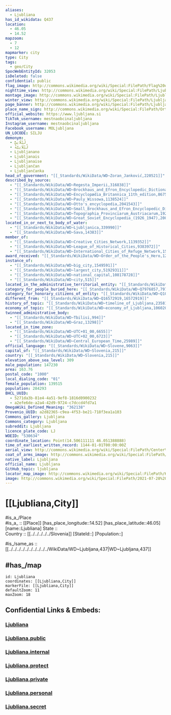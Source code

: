 ```yaml
---
aliases:
  - Ljubliana
has_id_wikidata: Q437
location:
  - 46.05
  - 14.52
mapzoom:
  - 7
  - 12
mapmarker: city
type: City
tags:
  - geo/City
SpocWebEntityId: 32053
isDeleted: false
confidential: public
flag_image: http://commons.wikimedia.org/wiki/Special:FilePath/Flag%20of%20Ljubljana.svg
nighttime_view: http://commons.wikimedia.org/wiki/Special:FilePath/Ljubljana%20in%20the%20Night%20%2816343737505%29.png
montage_image: http://commons.wikimedia.org/wiki/Special:FilePath/Ljubljana%20Montage%202.png
winter_view: http://commons.wikimedia.org/wiki/Special:FilePath/Ljubljana%20under%20the%20snow%201.jpg
page_banner: http://commons.wikimedia.org/wiki/Special:FilePath/Ljubljana%20Wikivoyage%20banner.jpg
place_name_sign: http://commons.wikimedia.org/wiki/Special:FilePath/Ortsschild%20Ljubljana.jpg
official_website: https://www.ljubljana.si
TikTok_username: mestnaobcinaljubljana
Instagram_username: mestnaobcinaljubljana
Facebook_username: MOLjubljana
UN_LOCODE: SILJU
demonym:
  - لُبْلَانِيٌّ
  - لُبْلَانِيَّةٌ
  - Ljubljanano
  - Ljubljanais
  - Ljubljanaise
  - Ljubljančan
  - Ljubljančanka
head_of_government: "[[_Standards/WikiData/WD~Zoran_Janković,220521]]"
described_by_source:
  - "[[_Standards/WikiData/WD~Regesta_Imperii,316838]]"
  - "[[_Standards/WikiData/WD~Brockhaus_and_Efron_Encyclopedic_Dictionary,602358]]"
  - "[[_Standards/WikiData/WD~Encyclopædia_Britannica_11th_edition,867541]]"
  - "[[_Standards/WikiData/WD~Pauly_Wissowa,1138524]]"
  - "[[_Standards/WikiData/WD~Otto's_encyclopedia,2041543]]"
  - "[[_Standards/WikiData/WD~Small_Brockhaus_and_Efron_Encyclopedic_Dictionary,19180675]]"
  - "[[_Standards/WikiData/WD~Topographia_Provinciarum_Austriacarum,19230692]]"
  - "[[_Standards/WikiData/WD~Great_Soviet_Encyclopedia_(1926_1947),20078554]]"
located_in_or_next_to_body_of_water:
  - "[[_Standards/WikiData/WD~Ljubljanica,339990]]"
  - "[[_Standards/WikiData/WD~Sava,14383]]"
member_of:
  - "[[_Standards/WikiData/WD~Creative_Cities_Network,1139352]]"
  - "[[_Standards/WikiData/WD~League_of_Historical_Cities,9383972]]"
  - "[[_Standards/WikiData/WD~International_Cities_of_Refuge_Network,15477956]]"
award_received: "[[_Standards/WikiData/WD~Order_of_the_People's_Hero,1262166]]"
instance_of:
  - "[[_Standards/WikiData/WD~big_city,1549591]]"
  - "[[_Standards/WikiData/WD~largest_city,51929311]]"
  - "[[_Standards/WikiData/WD~national_capital,108178728]]"
  - "[[_Standards/WikiData/WD~city,515]]"
located_in_the_administrative_territorial_entity: "[[_Standards/WikiData/WD~Ljubljana_City_Municipality,3434113]]"
category_for_people_buried_here: "[[_Standards/WikiData/WD~Q7976857,7976857]]"
category_for_honorary_citizens_of_entity: "[[_Standards/WikiData/WD~Q10087769,10087769]]"
different_from: "[[_Standards/WikiData/WD~Q16572919,16572919]]"
history_of_topic: "[[_Standards/WikiData/WD~timeline_of_Ljubljana,23581597]]"
economy_of_topic: "[[_Standards/WikiData/WD~economy_of_Ljubljana,106020239]]"
twinned_administrative_body:
  - "[[_Standards/WikiData/WD~Tbilisi,994]]"
  - "[[_Standards/WikiData/WD~Graz,13298]]"
located_in_time_zone:
  - "[[_Standards/WikiData/WD~UTC+01_00,6655]]"
  - "[[_Standards/WikiData/WD~UTC+02_00,6723]]"
  - "[[_Standards/WikiData/WD~Central_European_Time,25989]]"
official_language: "[[_Standards/WikiData/WD~Slovene,9063]]"
capital_of: "[[_Standards/WikiData/WD~Slovenia,215]]"
country: "[[_Standards/WikiData/WD~Slovenia,215]]"
elevation_above_sea_level: 309
male_population: 147230
area: 163.76
postal_code: "1000"
local_dialing_code: "01"
female_population: 139515
population: 284293
BHCL_UUID:
  - 5271da3b-81e4-4a51-9ef8-1816d0900232
  - a2efe6de-a2a4-42d9-9724-c7dccd4fd7a1
OmegaWiki_Defined_Meaning: "362138"
Provenio_UUID: a2d82365-c9ea-4f53-be21-718f3ea1a103
Commons_gallery: Ljubljana
Commons_category: Ljubljana
subreddit: Ljubljana
licence_plate_code: LJ
WOEID: "530634"
coordinate_location: Point(14.506111111 46.051388888)
time_of_earliest_written_record: 1144-01-01T00:00:00Z
aerial_view: http://commons.wikimedia.org/wiki/Special:FilePath/Center%20of%20Ljubljana%20from%20Air.jpg
coat_of_arms_image: http://commons.wikimedia.org/wiki/Special:FilePath/Blason%20ville%20si%20Ljubljana%20%28Slov%C3%A9nie%29.svg
native_label: Ljubljana
official_name: Ljubljana
GitHub_topic: ljubljana
locator_map_image: http://commons.wikimedia.org/wiki/Special:FilePath/Karte%20Ljubljana%20si.png
image: http://commons.wikimedia.org/wiki/Special:FilePath/2021-07-28%20Ljubljana-0881.jpg
---
```


# [[Ljubliana,City]] 

#is_a_/Place  
#is_a_ :: [[Place]] 
[has_place_longitude::14.52] 
[has_place_latitude::46.05] 
[name::Ljubliana] 
State ::  
Country :: [[../../../../../Slovenia]] 
[StateId::] 
[Population::] 


#is_/same_as :: [[../../../../../../../../../../WikiData/WD~Ljubljana,437|WD~Ljubljana,437]] 

## #has_/map 

```leaflet
id: Ljubliana
coordinates: [[Ljubliana,City]] 
markerFile: [[Ljubliana,City]] 
defaultZoom: 11 
maxZoom: 18
```


## Confidential Links & Embeds: 

### [Ljubliana](/_Standards/Earth/Continent/Europe/Europe~Central/Slovenia/Regions~Slovenia/Osrednje_slovenska/counties~Osrednjeslovenska/Ljubljana/City/Ljubliana.md) 

### [Ljubliana.public](/_public/Earth/Continent/Europe/Europe~Central/Slovenia/Regions~Slovenia/Osrednje_slovenska/counties~Osrednjeslovenska/Ljubljana/City/Ljubliana.public.md) 

### [Ljubliana.internal](/_internal/Earth/Continent/Europe/Europe~Central/Slovenia/Regions~Slovenia/Osrednje_slovenska/counties~Osrednjeslovenska/Ljubljana/City/Ljubliana.internal.md) 

### [Ljubliana.protect](/_protect/Earth/Continent/Europe/Europe~Central/Slovenia/Regions~Slovenia/Osrednje_slovenska/counties~Osrednjeslovenska/Ljubljana/City/Ljubliana.protect.md) 

### [Ljubliana.private](/_private/Earth/Continent/Europe/Europe~Central/Slovenia/Regions~Slovenia/Osrednje_slovenska/counties~Osrednjeslovenska/Ljubljana/City/Ljubliana.private.md) 

### [Ljubliana.personal](/_personal/Earth/Continent/Europe/Europe~Central/Slovenia/Regions~Slovenia/Osrednje_slovenska/counties~Osrednjeslovenska/Ljubljana/City/Ljubliana.personal.md) 

### [Ljubliana.secret](/_secret/Earth/Continent/Europe/Europe~Central/Slovenia/Regions~Slovenia/Osrednje_slovenska/counties~Osrednjeslovenska/Ljubljana/City/Ljubliana.secret.md)

